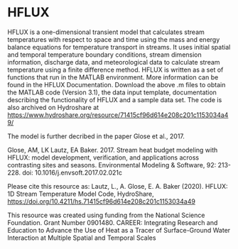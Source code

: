 # HFLUX
HFLUX is a one-dimensional transient model that calculates stream temperatures with respect to space and time using the mass and energy balance equations for temperature transport in streams. It uses initial spatial and temporal temperature boundary conditions, stream dimension information, discharge data, and meteorological data to calculate stream temperature using a finite difference method. HFLUX is written as a set of functions that run in the MATLAB environment. More information can be found in the HFLUX Documentation.  Download the above .m files to obtain the MATLAB code (Version 3.1), the data input template, documentation describing the functionality of HFLUX and a sample data set. The code is also archived on Hydroshare at https://www.hydroshare.org/resource/71415cf96d614e208c201c1153034a49/   

The model is further decribed in the paper Glose et al., 2017.

Glose, AM, LK Lautz, EA Baker. 2017. Stream heat budget modeling with HFLUX: model development, verification, and applications across contrasting sites and seasons. Environmental Modeling &amp; Software, 92: 213-228. doi: 10.1016/j.envsoft.2017.02.021c 

Please cite this resource as:
Lautz, L., A. Glose, E. A. Baker (2020). HFLUX: 1D Stream Temperature Model Code, HydroShare, https://doi.org/10.4211/hs.71415cf96d614e208c201c1153034a49

This resource was created using funding from the National Science Foundation. Grant Number 0901480. CAREER: Integrating Research and Education to Advance the Use of Heat as a Tracer of Surface-Ground Water Interaction at Multiple Spatial and Temporal Scales
